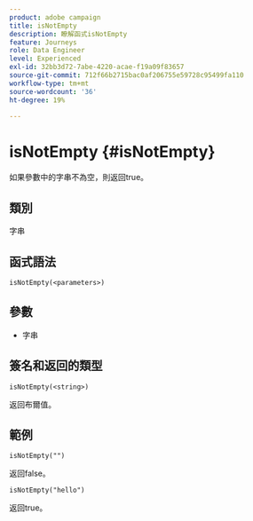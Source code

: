 ```yaml
---
product: adobe campaign
title: isNotEmpty
description: 瞭解函式isNotEmpty
feature: Journeys
role: Data Engineer
level: Experienced
exl-id: 32bb3d72-7abe-4220-acae-f19a09f83657
source-git-commit: 712f66b2715bac0af206755e59728c95499fa110
workflow-type: tm+mt
source-wordcount: '36'
ht-degree: 19%

---
```


# isNotEmpty {#isNotEmpty}

如果參數中的字串不為空，則返回true。

## 類別

字串

## 函式語法

`isNotEmpty(<parameters>)`

## 參數

* 字串

## 簽名和返回的類型

`isNotEmpty(<string>)`

返回布爾值。

## 範例

`isNotEmpty("")`

返回false。

`isNotEmpty("hello")`

返回true。
